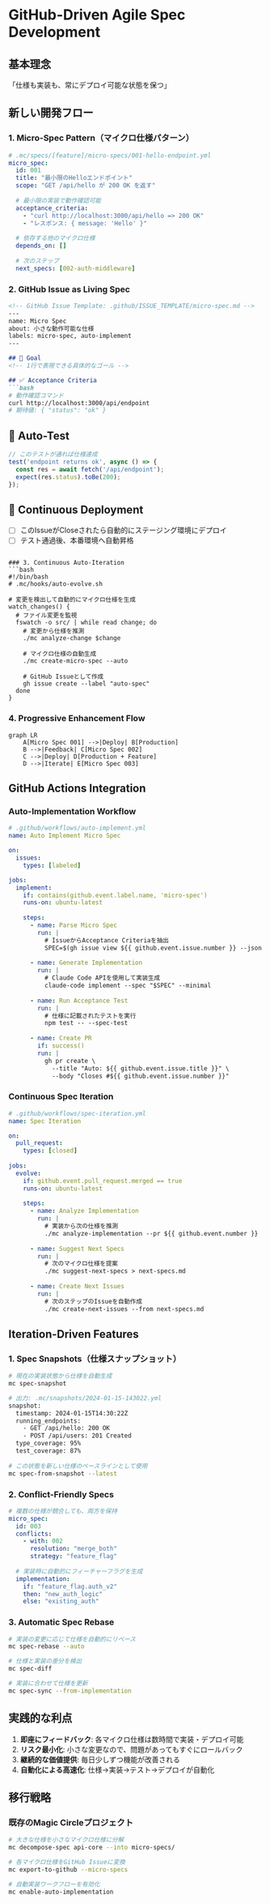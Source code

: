 # GitHub-Driven Agile Spec Development

## 基本理念
「仕様も実装も、常にデプロイ可能な状態を保つ」

## 新しい開発フロー

### 1. Micro-Spec Pattern（マイクロ仕様パターン）
```yaml
# .mc/specs/[feature]/micro-specs/001-hello-endpoint.yml
micro_spec:
  id: 001
  title: "最小限のHelloエンドポイント"
  scope: "GET /api/hello が 200 OK を返す"
  
  # 最小限の実装で動作確認可能
  acceptance_criteria:
    - "curl http://localhost:3000/api/hello => 200 OK"
    - "レスポンス: { message: 'Hello' }"
  
  # 依存する他のマイクロ仕様
  depends_on: []
  
  # 次のステップ
  next_specs: [002-auth-middleware]
```

### 2. GitHub Issue as Living Spec
```markdown
<!-- GitHub Issue Template: .github/ISSUE_TEMPLATE/micro-spec.md -->
---
name: Micro Spec
about: 小さな動作可能な仕様
labels: micro-spec, auto-implement
---

## 🎯 Goal
<!-- 1行で表現できる具体的なゴール -->

## ✅ Acceptance Criteria
```bash
# 動作確認コマンド
curl http://localhost:3000/api/endpoint
# 期待値: { "status": "ok" }
```

## 🧪 Auto-Test
```javascript
// このテストが通れば仕様達成
test('endpoint returns ok', async () => {
  const res = await fetch('/api/endpoint');
  expect(res.status).toBe(200);
});
```

## 🔄 Continuous Deployment
- [ ] このIssueがCloseされたら自動的にステージング環境にデプロイ
- [ ] テスト通過後、本番環境へ自動昇格
```

### 3. Continuous Auto-Iteration
```bash
#!/bin/bash
# .mc/hooks/auto-evolve.sh

# 変更を検出して自動的にマイクロ仕様を生成
watch_changes() {
  # ファイル変更を監視
  fswatch -o src/ | while read change; do
    # 変更から仕様を推測
    ./mc analyze-change $change
    
    # マイクロ仕様の自動生成
    ./mc create-micro-spec --auto
    
    # GitHub Issueとして作成
    gh issue create --label "auto-spec"
  done
}
```

### 4. Progressive Enhancement Flow
```mermaid
graph LR
    A[Micro Spec 001] -->|Deploy| B[Production]
    B -->|Feedback| C[Micro Spec 002]
    C -->|Deploy| D[Production + Feature]
    D -->|Iterate| E[Micro Spec 003]
```

## GitHub Actions Integration

### Auto-Implementation Workflow
```yaml
# .github/workflows/auto-implement.yml
name: Auto Implement Micro Spec

on:
  issues:
    types: [labeled]

jobs:
  implement:
    if: contains(github.event.label.name, 'micro-spec')
    runs-on: ubuntu-latest
    
    steps:
      - name: Parse Micro Spec
        run: |
          # IssueからAcceptance Criteriaを抽出
          SPEC=$(gh issue view ${{ github.event.issue.number }} --json body)
          
      - name: Generate Implementation
        run: |
          # Claude Code APIを使用して実装生成
          claude-code implement --spec "$SPEC" --minimal
          
      - name: Run Acceptance Test
        run: |
          # 仕様に記載されたテストを実行
          npm test -- --spec-test
          
      - name: Create PR
        if: success()
        run: |
          gh pr create \
            --title "Auto: ${{ github.event.issue.title }}" \
            --body "Closes #${{ github.event.issue.number }}"
```

### Continuous Spec Iteration
```yaml
# .github/workflows/spec-iteration.yml
name: Spec Iteration

on:
  pull_request:
    types: [closed]
    
jobs:
  evolve:
    if: github.event.pull_request.merged == true
    runs-on: ubuntu-latest
    
    steps:
      - name: Analyze Implementation
        run: |
          # 実装から次の仕様を推測
          ./mc analyze-implementation --pr ${{ github.event.number }}
          
      - name: Suggest Next Specs
        run: |
          # 次のマイクロ仕様を提案
          ./mc suggest-next-specs > next-specs.md
          
      - name: Create Next Issues
        run: |
          # 次のステップのIssueを自動作成
          ./mc create-next-issues --from next-specs.md
```

## Iteration-Driven Features

### 1. Spec Snapshots（仕様スナップショット）
```bash
# 現在の実装状態から仕様を自動生成
mc spec-snapshot

# 出力: .mc/snapshots/2024-01-15-143022.yml
snapshot:
  timestamp: 2024-01-15T14:30:22Z
  running_endpoints:
    - GET /api/hello: 200 OK
    - POST /api/users: 201 Created
  type_coverage: 95%
  test_coverage: 87%
  
# この状態を新しい仕様のベースラインとして使用
mc spec-from-snapshot --latest
```

### 2. Conflict-Friendly Specs
```yaml
# 複数の仕様が競合しても、両方を保持
micro_spec:
  id: 003
  conflicts:
    - with: 002
      resolution: "merge_both"
      strategy: "feature_flag"
  
  # 実装時に自動的にフィーチャーフラグを生成
  implementation:
    if: "feature_flag.auth_v2"
    then: "new_auth_logic"
    else: "existing_auth"
```

### 3. Automatic Spec Rebase
```bash
# 実装の変更に応じて仕様を自動的にリベース
mc spec-rebase --auto

# 仕様と実装の差分を検出
mc spec-diff

# 実装に合わせて仕様を更新
mc spec-sync --from-implementation
```

## 実践的な利点

1. **即座にフィードバック**: 各マイクロ仕様は数時間で実装・デプロイ可能
2. **リスク最小化**: 小さな変更なので、問題があってもすぐにロールバック
3. **継続的な価値提供**: 毎日少しずつ機能が改善される
4. **自動化による高速化**: 仕様→実装→テスト→デプロイが自動化

## 移行戦略

### 既存のMagic Circleプロジェクト
```bash
# 大きな仕様を小さなマイクロ仕様に分解
mc decompose-spec api-core --into micro-specs/

# 各マイクロ仕様をGitHub Issueに変換
mc export-to-github --micro-specs

# 自動実装ワークフローを有効化
mc enable-auto-implementation
```